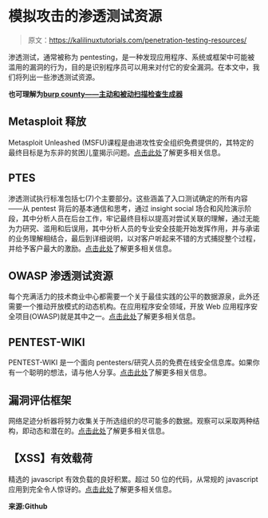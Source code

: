 # 模拟攻击的渗透测试资源

> 原文：<https://kalilinuxtutorials.com/penetration-testing-resources/>

渗透测试，通常被称为 pentesting，是一种发现应用程序、系统或框架中可能被滥用的漏洞的行为，目的是识别程序员可以用来对付它的安全漏洞。在本文中，我们将列出一些渗透测试资源。

**也可理解为[burp county——主动和被动扫描检查生成器](https://kalilinuxtutorials.com/burpbounty-active-passive-scan/)**

## **Metasploit 释放**

Metasploit Unleashed (MSFU)课程是由进攻性安全组织免费提供的，其特定的最终目标是为东非的贫困儿童揭示问题。[点击此处](https://www.offensive-security.com/metasploit-unleashed/)了解更多相关信息。

## **PTES**

渗透测试执行标准包括七(7)个主要部分。这些涵盖了入口测试确定的所有内容——从 pentest 背后的基本通信和思考，通过 insight social 场合和风险演示阶段，其中分析人员在后台工作，牢记最终目标以提高对尝试关联的理解，通过无能为力研究、滥用和后误用，其中分析人员的专业安全技能开始发挥作用，并与承诺的业务理解相结合，最后到详细说明，以对客户听起来不错的方式捕捉整个过程，并给予客户最大的激励。[点击此处](http://www.pentest-standard.org/index.php/Main_Page)了解更多相关信息。

## **OWASP 渗透测试资源** 

每个充满活力的技术商业中心都需要一个关于最佳实践的公平的数据源泉，此外还需要一个推动开放模式的动态机构。在应用程序安全领域，开放 Web 应用程序安全项目(OWASP)就是其中之一。[点击此处](https://www.owasp.org/index.php/Main_Page)了解更多相关信息。

## **PENTEST-WIKI**

PENTEST-WIKI 是一个面向 pentesters/研究人员的免费在线安全信息库。如果你有一个聪明的想法，请与他人分享。[点击此处](https://github.com/nixawk/pentest-wiki)了解更多相关信息。

## **漏洞评估框架**

网络足迹分析器将努力收集关于所选组织的尽可能多的数据。观察可以采取两种结构，即动态和潜在的。[点击此处](http://www.vulnerabilityassessment.co.uk/Penetration%20Test.html)了解更多相关信息。

## **【XSS】有效载荷**

精选的 javascript 有效负载的良好积累。超过 50 位的代码，从常规的 javascript 应用到完全令人惊讶的。[点击此处](http://www.xss-payloads.com/)了解更多相关信息。

**来源:Github**
